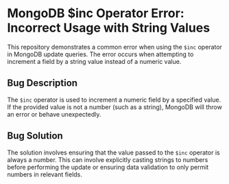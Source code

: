# MongoDB $inc Operator Error: Incorrect Usage with String Values

This repository demonstrates a common error when using the `$inc` operator in MongoDB update queries.  The error occurs when attempting to increment a field by a string value instead of a numeric value.

## Bug Description

The `$inc` operator is used to increment a numeric field by a specified value.  If the provided value is not a number (such as a string), MongoDB will throw an error or behave unexpectedly.

## Bug Solution

The solution involves ensuring that the value passed to the `$inc` operator is always a number. This can involve explicitly casting strings to numbers before performing the update or ensuring data validation to only permit numbers in relevant fields.
